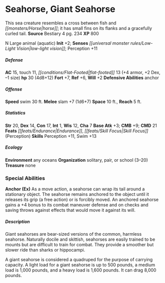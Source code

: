 ﻿---
cssclass: [monsters]
title1: Seahorse, Giant Seahorse
desc_short: This sea creature resembles a cross between fish and horse; it has small
  fins on its flanks and a gracefully curled tail.
title2: Giant Seahorse
CR: 3
sources:
- name: Bestiary 4
  page: 234
  link: http://paizo.com/products/btpy91ds?Pathfinder-Roleplaying-Game-Bestiary-4
XP: 800
alignment: N
size: Large
type: animal
subtypes:
- aquatic
initiative:
  bonus: 2
senses:
  low-light vision: true
AC:
  AC: 15
  touch: 11
  flat_footed: 13
  components:
    armor: 4
    dex: 2
    size: -1
HP:
  HP: 30
  long: 4d8+12
saves:
  fort: 7
  ref: 6
  will: 2
defensive_abilities:
- anchor
speeds:
  swim: 30
attacks:
  melee:
  - - text: slam +7 (1d6+7)
      entries:
      - - damage: 1d6+7
      attack: slam
      bonus:
      - 7
space: 10
reach: 5
ability_scores:
  STR: 20
  DEX: 14
  CON: 17
  INT: 1
  WIS: 12
  CHA: 7
BAB: 3
CMB: 9
CMD: 21
feats:
- name: Endurance
- name: Skill Focus (Perception)
skills:
  Perception: 11
  Swim: 13
ecology:
  environment: any oceans
  organization: solitary, pair, or school (3-20)
  treasure_type: none
special_abilities:
  Anchor (Ex): As a move action, a seahorse can wrap its tail around a stationary
    object. The seahorse remains anchored to the object until it releases its grip
    (a free action) or is forcibly moved. An anchored seahorse gains a +4 bonus to
    its combat maneuver defense and on checks and saving throws against effects that
    would move it against its will.
desc_long: |-
  Giant seahorses are bear-sized versions of the common, harmless seahorse. Naturally docile and skittish, seahorses are easily trained to be mounts but are difficult to train for combat. They provide a smoother but slower ride than sharks or hippocampi.

  A giant seahorse is considered a quadruped for the purpose of carrying capacity. A light load for a giant seahorse is up to 500 pounds, a medium load is 1,000 pounds, and a heavy load is 1,600 pounds. It can drag 8,000 pounds.

---

# Seahorse, Giant Seahorse
This sea creature resembles a cross between fish and _[[monsters/Horse|horse]]_; it has small fins on its flanks and a gracefully curled tail.
**Source** Bestiary 4 pg. 234
**XP** 800

N Large animal (aquatic)
**Init** +2; **Senses** _[[universal monster rules/Low-Light Vision|low-light vision]]_; Perception +11

##### Defense

**AC** 15, touch 11, _[[conditions/Flat-Footed|flat-footed]]_ 13 (+4 armor, +2 Dex, –1 size)
**hp** 30 (4d8+12)
**Fort** +7, **Ref** +6, **Will** +2
**Defensive Abilities** anchor

##### Offense
**Speed** swim 30 ft.
**Melee** slam +7 (1d6+7)
**Space** 10 ft., **Reach** 5 ft.

##### Statistics
**Str** 20, **Dex** 14, **Con** 17, **Int** 1, **Wis** 12, **Cha** 7
**Base Atk** +3; **CMB** +9; **CMD** 21
**Feats** _[[feats/Endurance|Endurance]]_, _[[feats/Skill Focus|Skill Focus]]_ (Perception)
**Skills** Perception +11, Swim +13

##### Ecology

**Environment** any oceans
**Organization** solitary, pair, or school (3–20)
**Treasure** none

### Special Abilities

**Anchor (Ex)** As a move action, a seahorse can wrap its tail around a stationary object. The seahorse remains anchored to the object until it releases its grip (a free action) or is forcibly moved. An anchored seahorse gains a +4 bonus to its combat maneuver defense and on checks and saving throws against effects that would move it against its will.

##### Description

Giant seahorses are bear-sized versions of the common, harmless seahorse. Naturally docile and skittish, seahorses are easily trained to be mounts but are difficult to train for combat. They provide a smoother but slower ride than sharks or hippocampi.

A giant seahorse is considered a quadruped for the purpose of carrying capacity. A light load for a giant seahorse is up to 500 pounds, a medium load is 1,000 pounds, and a heavy load is 1,600 pounds. It can drag 8,000 pounds.